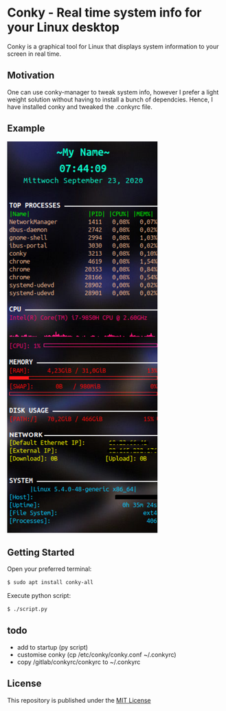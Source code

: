 # Conky - Real time system info for your Linux desktop 

Conky is a graphical tool for Linux that displays system information to your screen in real time.

## Motivation

One can use conky-manager to tweak system info, however I prefer a light weight solution without having to install a bunch of dependcies.
Hence, I have installed conky and tweaked the .conkyrc file.

## Example

<p align="left">
  <img src="./conkyrc-sensored.png" width="350" title="My Personal Conky Theme">
</p>

## Getting Started

Open your preferred terminal:

```bash
$ sudo apt install conky-all
```

Execute python script:

```bash
$ ./script.py
```

## todo

- add to startup (py script)
- customise conky (cp /etc/conky/conky.conf ~/.conkyrc)
- copy /gitlab/conkyrc/conkyrc to ~/.conkyrc

## License

This repository is published under the [MIT License](https://opensource.org/licenses/MIT)